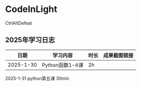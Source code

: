 # CodeInLight
CtrlAltDefeat
## 2025年学习日志
| 日期       | 学习内容          | 时长  | 成果截图链接          |
|------------|-------------------|-------|----------------------|
| 2025-1-30 | Python函数1-4课    | 2h    |                       |
2025-1-31     python第五课        30min
